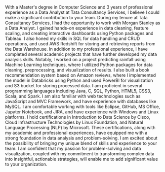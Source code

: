 With a Master's degree in Computer Science and 3 years of professional experience as a Data Analyst at Tata Consultancy Services, I believe I could make a significant contribution to your team.
During my tenure at Tata Consultancy Services, I had the opportunity to work with Morgan Stanley as a Data Analyst. I gained hands-on experience in data cleaning, feature scaling, and creating interactive dashboards using Python packages and Tableau. I also honed my skills in SQL for data handling and CRUD operations, and used AWS Redshift for storing and retrieving reports from the Data Warehouse.
In addition to my professional experience, I have completed several academic projects that have further developed my data analysis skills. Notably, I worked on a project predicting rainfall using Machine Learning techniques, where I utilized Python packages for data cleaning, preprocessing, and visualization of results. I also built a book recommendation system based on Amazon reviews, where I implemented the model in Databricks using Python and used PowerBI for visualization and S3 bucket for storing processed data.
I am proficient in several programming languages including Java, C, SQL, Python, HTML5, CSS3, Scala, and Spark. I am also familiar with web technologies such as JavaScript and MVC Framework, and have experience with databases like MySQL. I am comfortable working with tools like Eclipse, GitHub, MS Office, Jupyter Notebook, and JIRA, and have experience with Windows and Linux platforms.
I hold certifications in Introduction to Data Science by Cisco, Cloud Infrastructure Technologies by Linux Foundation, and Natural Language Processing (NLP) by Microsoft. These certifications, along with my academic and professional experiences, have equipped me with a strong foundation in data analysis and problem-solving.
I am excited about the possibility of bringing my unique blend of skills and experience to your team. I am confident that my passion for problem-solving and data visualization, coupled with my commitment to transforming complex data into insightful, actionable strategies, will enable me to add significant value to your organization.
